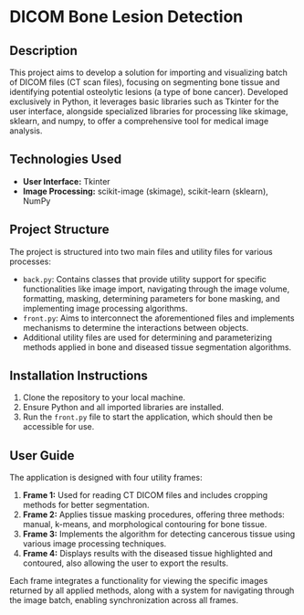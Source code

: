 # DICOM Bone Lesion Detection

## Description
This project aims to develop a solution for importing and visualizing batch of DICOM files (CT scan files), focusing on segmenting bone tissue and identifying potential osteolytic lesions (a type of bone cancer). Developed exclusively in Python, it leverages basic libraries such as Tkinter for the user interface, alongside specialized libraries for processing like skimage, sklearn, and numpy, to offer a comprehensive tool for medical image analysis.

## Technologies Used
- **User Interface:** Tkinter
- **Image Processing:** scikit-image (skimage), scikit-learn (sklearn), NumPy

## Project Structure
The project is structured into two main files and utility files for various processes:
- `back.py`: Contains classes that provide utility support for specific functionalities like image import, navigating through the image volume, formatting, masking, determining parameters for bone masking, and implementing image processing algorithms.
- `front.py`: Aims to interconnect the aforementioned files and implements mechanisms to determine the interactions between objects.
- Additional utility files are used for determining and parameterizing methods applied in bone and diseased tissue segmentation algorithms.

## Installation Instructions
1. Clone the repository to your local machine.
2. Ensure Python and all imported libraries are installed.
3. Run the `front.py` file to start the application, which should then be accessible for use.

## User Guide
The application is designed with four utility frames:
1. **Frame 1:** Used for reading CT DICOM files and includes cropping methods for better segmentation.
2. **Frame 2:** Applies tissue masking procedures, offering three methods: manual, k-means, and morphological contouring for bone tissue.
3. **Frame 3:** Implements the algorithm for detecting cancerous tissue using various image processing techniques.
4. **Frame 4:** Displays results with the diseased tissue highlighted and contoured, also allowing the user to export the results.

Each frame integrates a functionality for viewing the specific images returned by all applied methods, along with a system for navigating through the image batch, enabling synchronization across all frames.
